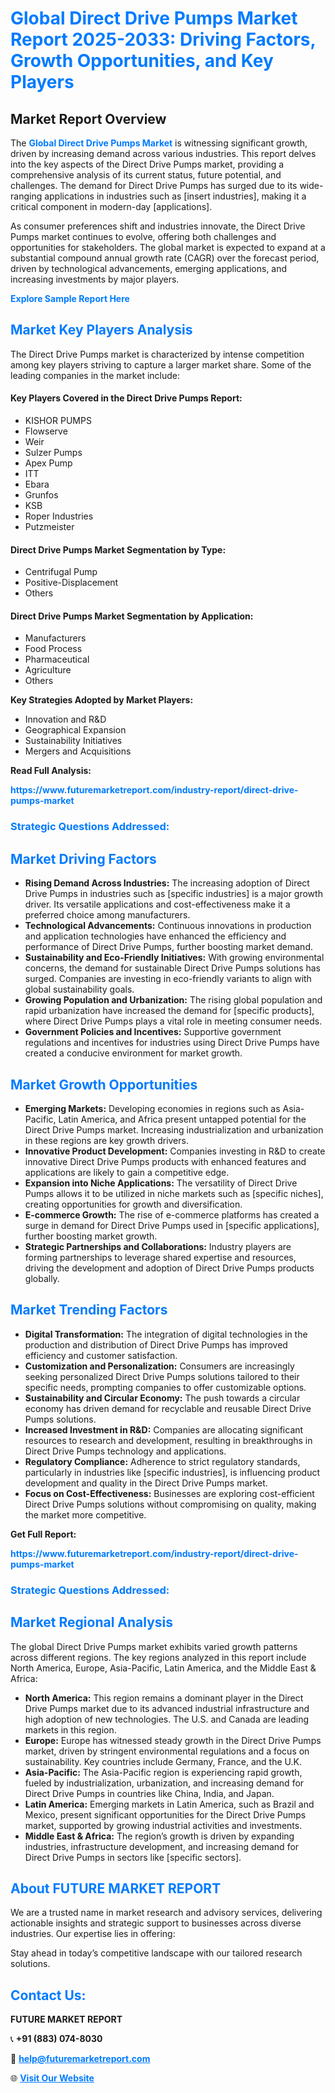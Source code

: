 <h1 style="color: #007BFF;">Global Direct Drive Pumps Market Report 2025-2033: Driving Factors, Growth Opportunities, and Key Players</h1>

<section id="overview">
<h2>Market Report Overview</h2>
<p>The <a href="https://www.futuremarketreport.com/industry-report/direct-drive-pumps-market" style="color: #007BFF; text-decoration: none;"><strong>Global Direct Drive Pumps Market</strong></a> is witnessing significant growth, driven by increasing demand across various industries. This report delves into the key aspects of the Direct Drive Pumps market, providing a comprehensive analysis of its current status, future potential, and challenges. The demand for Direct Drive Pumps has surged due to its wide-ranging applications in industries such as [insert industries], making it a critical component in modern-day [applications].</p>
<p>As consumer preferences shift and industries innovate, the Direct Drive Pumps market continues to evolve, offering both challenges and opportunities for stakeholders. The global market is expected to expand at a substantial compound annual growth rate (CAGR) over the forecast period, driven by technological advancements, emerging applications, and increasing investments by major players.</p>
</section>

<section id="overview">
<p><a href="https://www.futuremarketreport.com/request-sample/reportId=90221" style="color: #007BFF; text-decoration: none;"><strong>Explore Sample Report Here</strong></a></p>
</section>

<section id="key-players">
<h2 style="color: #007BFF;">Market Key Players Analysis</h2>
<p>The Direct Drive Pumps market is characterized by intense competition among key players striving to capture a larger market share. Some of the leading companies in the market include:</p>
<h4>Key Players Covered in the Direct Drive Pumps Report:</h4>
<ul><li>KISHOR PUMPS</li><li>Flowserve</li><li>Weir</li><li>Sulzer Pumps</li><li>Apex Pump</li><li>ITT</li><li>Ebara</li><li>Grunfos</li><li>KSB</li><li>Roper Industries</li><li>Putzmeister</li></ul>
<h4>Direct Drive Pumps Market Segmentation by Type:</h4>
<ul><li>Centrifugal Pump</li><li>Positive-Displacement</li><li>Others</li></ul>

<h4>Direct Drive Pumps Market Segmentation by Application:</h4>
<ul><li>Manufacturers</li><li>Food Process</li><li>Pharmaceutical</li><li>Agriculture</li><li>Others</li></ul>
<p><strong>Key Strategies Adopted by Market Players:</strong></p>
<ul>
<li>Innovation and R&D</li>
<li>Geographical Expansion</li>
<li>Sustainability Initiatives</li>
<li>Mergers and Acquisitions</li>
</ul>
</section>

<section>
<p><strong>Read Full Analysis: </strong></p><a href="https://www.futuremarketreport.com/industry-report/direct-drive-pumps-market" style="color: #007BFF; text-decoration: none;"><strong>https://www.futuremarketreport.com/industry-report/direct-drive-pumps-market</strong></a>
<h3 style="color: #007BFF;">Strategic Questions Addressed:</h3>
</section>

<section id="driving-factors">
<h2 style="color: #007BFF;">Market Driving Factors</h2>
<ul>
<li><strong>Rising Demand Across Industries:</strong> The increasing adoption of Direct Drive Pumps in industries such as [specific industries] is a major growth driver. Its versatile applications and cost-effectiveness make it a preferred choice among manufacturers.</li>
<li><strong>Technological Advancements:</strong> Continuous innovations in production and application technologies have enhanced the efficiency and performance of Direct Drive Pumps, further boosting market demand.</li>
<li><strong>Sustainability and Eco-Friendly Initiatives:</strong> With growing environmental concerns, the demand for sustainable Direct Drive Pumps solutions has surged. Companies are investing in eco-friendly variants to align with global sustainability goals.</li>
<li><strong>Growing Population and Urbanization:</strong> The rising global population and rapid urbanization have increased the demand for [specific products], where Direct Drive Pumps plays a vital role in meeting consumer needs.</li>
<li><strong>Government Policies and Incentives:</strong> Supportive government regulations and incentives for industries using Direct Drive Pumps have created a conducive environment for market growth.</li>
</ul>
</section>

<section id="growth-opportunities">
<h2 style="color: #007BFF;">Market Growth Opportunities</h2>
<ul>
<li><strong>Emerging Markets:</strong> Developing economies in regions such as Asia-Pacific, Latin America, and Africa present untapped potential for the Direct Drive Pumps market. Increasing industrialization and urbanization in these regions are key growth drivers.</li>
<li><strong>Innovative Product Development:</strong> Companies investing in R&D to create innovative Direct Drive Pumps products with enhanced features and applications are likely to gain a competitive edge.</li>
<li><strong>Expansion into Niche Applications:</strong> The versatility of Direct Drive Pumps allows it to be utilized in niche markets such as [specific niches], creating opportunities for growth and diversification.</li>
<li><strong>E-commerce Growth:</strong> The rise of e-commerce platforms has created a surge in demand for Direct Drive Pumps used in [specific applications], further boosting market growth.</li>
<li><strong>Strategic Partnerships and Collaborations:</strong> Industry players are forming partnerships to leverage shared expertise and resources, driving the development and adoption of Direct Drive Pumps products globally.</li>
</ul>
</section>

<section id="trending-factors">
<h2 style="color: #007BFF;">Market Trending Factors</h2>
<ul>
<li><strong>Digital Transformation:</strong> The integration of digital technologies in the production and distribution of Direct Drive Pumps has improved efficiency and customer satisfaction.</li>
<li><strong>Customization and Personalization:</strong> Consumers are increasingly seeking personalized Direct Drive Pumps solutions tailored to their specific needs, prompting companies to offer customizable options.</li>
<li><strong>Sustainability and Circular Economy:</strong> The push towards a circular economy has driven demand for recyclable and reusable Direct Drive Pumps solutions.</li>
<li><strong>Increased Investment in R&D:</strong> Companies are allocating significant resources to research and development, resulting in breakthroughs in Direct Drive Pumps technology and applications.</li>
<li><strong>Regulatory Compliance:</strong> Adherence to strict regulatory standards, particularly in industries like [specific industries], is influencing product development and quality in the Direct Drive Pumps market.</li>
<li><strong>Focus on Cost-Effectiveness:</strong> Businesses are exploring cost-efficient Direct Drive Pumps solutions without compromising on quality, making the market more competitive.</li>
</ul>
</section>

<section>
<p><strong>Get Full Report: </strong></p><a href="https://www.futuremarketreport.com/industry-report/direct-drive-pumps-market" style="color: #007BFF; text-decoration: none;"><strong>https://www.futuremarketreport.com/industry-report/direct-drive-pumps-market</strong></a>
<h3 style="color: #007BFF;">Strategic Questions Addressed:</h3>
</section>


<section id="regional-analysis">
<h2 style="color: #007BFF;">Market Regional Analysis</h2>
<p>The global Direct Drive Pumps market exhibits varied growth patterns across different regions. The key regions analyzed in this report include North America, Europe, Asia-Pacific, Latin America, and the Middle East & Africa:</p>
<ul>
<li><strong>North America:</strong> This region remains a dominant player in the Direct Drive Pumps market due to its advanced industrial infrastructure and high adoption of new technologies. The U.S. and Canada are leading markets in this region.</li>
<li><strong>Europe:</strong> Europe has witnessed steady growth in the Direct Drive Pumps market, driven by stringent environmental regulations and a focus on sustainability. Key countries include Germany, France, and the U.K.</li>
<li><strong>Asia-Pacific:</strong> The Asia-Pacific region is experiencing rapid growth, fueled by industrialization, urbanization, and increasing demand for Direct Drive Pumps in countries like China, India, and Japan.</li>
<li><strong>Latin America:</strong> Emerging markets in Latin America, such as Brazil and Mexico, present significant opportunities for the Direct Drive Pumps market, supported by growing industrial activities and investments.</li>
<li><strong>Middle East & Africa:</strong> The region’s growth is driven by expanding industries, infrastructure development, and increasing demand for Direct Drive Pumps in sectors like [specific sectors].</li>
</ul>
</section>

<footer>
<h2 style="color: #007BFF;">About FUTURE MARKET REPORT</h2>
<p>We are a trusted name in market research and advisory services, delivering actionable insights and strategic support to businesses across diverse industries. Our expertise lies in offering:</p>

<p>Stay ahead in today’s competitive landscape with our tailored research solutions.</p>

<h2 style="color: #007BFF;">Contact Us:</h2>
<p><strong>FUTURE MARKET REPORT</strong></p>
<p>📞 <strong>+91 (883) 074-8030</strong></p>
<p>📧 <strong><a href="mailto:help@futuremarketreport.com" style="color: #007BFF;">help@futuremarketreport.com</a></strong></p>
<p>🌐 <strong><a href="https://www.futuremarketreport.com/" style="color: #007BFF;">Visit Our Website</a></strong></p>
</footer>